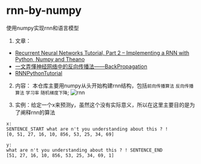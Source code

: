 # rnn-by-numpy
使用numpy实现rnn和语言模型

1. 文章：
* [Recurrent Neural Networks Tutorial, Part 2 – Implementing a RNN with Python, Numpy and Theano](http://www.wildml.com/2015/09/recurrent-neural-networks-tutorial-part-2-implementing-a-language-model-rnn-with-python-numpy-and-theano/)
* [一文弄懂神经网络中的反向传播法——BackPropagation](https://www.cnblogs.com/charlotte77/p/5629865.html)
* [RNNPythonTutorial](https://github.com/eublefar/RNNPythonTutorial)
2. 内容：
本仓库主要用numpy从头开始构建rnn结构，包括`前向传播算法` `反向传播算法` `学习率` `随机梯度下降`;
![rnn](https://github.com/yanqiangmiffy/rnn-by-numpy/blob/master/images/rnn.jpg)

3. 实例：给定一个x来预测y，虽然这个没有实际意义，所以在这里主要目的是为了阐释rnn的算法
```
x:
SENTENCE_START what are n't you understanding about this ? !
[0, 51, 27, 16, 10, 856, 53, 25, 34, 69]
 
y:
what are n't you understanding about this ? ! SENTENCE_END
[51, 27, 16, 10, 856, 53, 25, 34, 69, 1]

```
